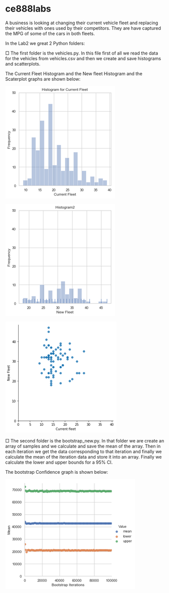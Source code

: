 # ce888labs


A business is looking at changing their current vehicle fleet and replacing their vehicles with ones used by their competitors. They
are have captured the MPG of some of the cars in both fleets.


In the Lab2 we great 2 Python folders:

□ The first folder is the vehicles.py. In this file first of all we read the data for the vehicles from vehicles.csv and then we create and save histograms and scatterplots. 

The Current Fleet Histogram and the New fleet Histogram and the Scaterplot graphs are shown below:


![logo](./Current_Fleet_Histogram.png?raw=true)

![logo](./New_Fleet_Histogram.png?raw=true)

![logo](./scaterplot.png?raw=true)


□ The second folder is the bootstrap_new.py. In that folder we are create an array of samples and we calculate and save the mean of the array.  Then in each iteration we get the data corresponding to that iteration and finally we calculate the mean of the iteration data and store it into an array. Finally we calculate the lower and upper bounds for a 95% CI. 

The bootstrap Confidence graph is shown below: 

![logo](./bootstrap_confidence.png?raw=true)


